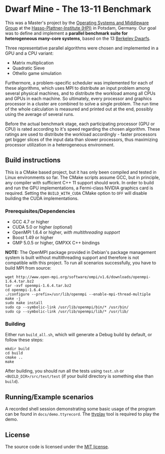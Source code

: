 Dwarf Mine - The 13-11 Benchmark
================================

This was a Master's project by the [Operating Systems and Middleware Group](http://www.dcl.hpi.uni-potsdam.de) 
at the [Hasso-Plattner-Institute (HPI)](http://www.hpi-web.de) in Potsdam, Germany.
Our goal was to define and implement a **parallel benchmark suite for heterogeneous many-core systems**, 
based on the 13 [Berkeley Dwarfs](http://www.eecs.berkeley.edu/Pubs/TechRpts/2006/EECS-2006-183.html).

Three representative parallel algorithms were chosen and implemented in a GPU and a CPU
variant:

* Matrix multiplication
* Quadratic Sieve
* Othello game simulation

Furthermore, a problem-specific scheduler was implemented for each of these algorithms, which uses MPI to distribute an
input problem among several physical machines, and to distribute the workload among all CPUs and GPUs in each machine.
So ultimately, every processor and graphics processor in a cluster are combined to solve a single problem. 
The run time of the whole calculation is measured and printed out at the end, possibly using the average of several runs.

Before the actual benchmark stage, each participating processor (GPU or CPU) is rated according to it's speed regarding
the chosen algorithm. 
These ratings are used to distribute the workload accordingly - faster processors get bigger slices of the input data 
than slower processors, thus maximizing processor utilization in a heterogeneous environment.

## Build instructions

This is a CMake based project, but it has only been compiled and tested in Linux environments so far. 
The CMake scripts assume GCC, but in principle, any compiler with sufficient C++ 11 support should work.
In order to build and run the GPU implementations, a Fermi-class NVIDIA graphics card is required.
Setting the `BUILD_WITH_CUDA` CMake option to `OFF` will disable building the CUDA implementations.

### Prerequisites/Dependencies

* GCC 4.7 or higher
* CUDA 5.0 or higher (optional)
* OpenMPI 1.6.4 or higher, _with multithreading support_
* Boost 1.49 or higher
* GMP 5.0.5 or higher, GMPXX C++ bindings

**NOTE:** The OpenMPI package provided in Debian's package management system is built without multithreading support and therefore is not compatible with this project. To run all scenarios successfully,
you have to build MPI from source:

```
wget http://www.open-mpi.org/software/ompi/v1.6/downloads/openmpi-1.6.4.tar.bz2
tar -xvf openmpi-1.6.4.tar.bz2
cd openmpi-1.6.4
./configure --prefix=/usr/lib/openmpi --enable-mpi-thread-multiple
make -j
sudo make install
sudo cp --symbolic-link /usr/lib/openmpi/bin/* /usr/bin/
sudo cp --symbolic-link /usr/lib/openmpi/lib/* /usr/lib/
```

### Building

Either run `build_all.sh`, which will generate a Debug build by default, or follow these steps:

```
mkdir build
cd build
cmake ..
make
```

After building, you should run all the tests using `test.sh` or `<BUILD_DIR>/src/test/test` (if your
build directory is something else than `build`).

## Running/Example scenarios

A recorded shell session demonstrating some basic usage of the program can be found in `docs/demo.ttyrecord`. 
The [ttyplay](http://0xcc.net/ttyrec/index.html.en) tool is required to play the demo.

## License

The source code is licensed under the [MIT license](http://opensource.org/licenses/MIT).

